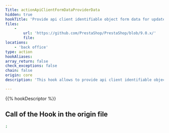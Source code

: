 ```yaml
---
Title: actionApiClientFormDataProviderData
hidden: true
hookTitle: 'Provide api client identifiable object form data for update'
files:
    -
        url: 'https://github.com/PrestaShop/PrestaShop/blob/9.0.x/'
        file: 
locations:
    - 'back office'
type: action
hookAliases: 
array_return: false
check_exceptions: false
chain: false
origin: core
description: 'This hook allows to provide api client identifiable object form data which will prefill the form in update/edition page'

---
```


{{% hookDescriptor %}}

## Call of the Hook in the origin file

```php
;
```
